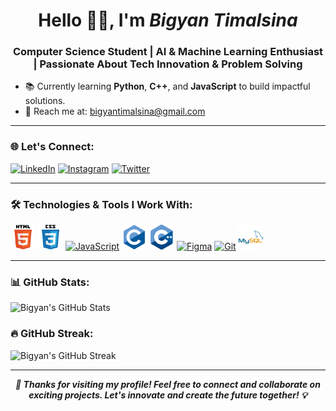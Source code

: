<h1 align="center">Hello 👨‍💻, I'm <b><i>Bigyan Timalsina</i></b></h1>
<h3 align="center">Computer Science Student | AI & Machine Learning Enthusiast | Passionate About Tech Innovation & Problem Solving</h3>

- 📚 Currently learning **Python**, **C++**, and **JavaScript** to build impactful solutions.
- 📧 Reach me at: [bigyantimalsina@gmail.com](mailto:bigyantimalsina@gmail.com)

---

### 🌐 Let's Connect:
<p align="left">
  <a href="https://linkedin.com/in/bigyantimalsina" target="_blank"><img src="https://raw.githubusercontent.com/rahuldkjain/github-profile-readme-generator/master/src/images/icons/Social/linked-in-alt.svg" alt="LinkedIn" height="30" width="40" /></a>
  <a href="https://instagram.com/bigyan_timalsinaa" target="_blank"><img src="https://raw.githubusercontent.com/rahuldkjain/github-profile-readme-generator/master/src/images/icons/Social/instagram.svg" alt="Instagram" height="30" width="40" /></a>
  <a href="https://twitter.com/bigy_ntimalsina" target="_blank"><img src="https://raw.githubusercontent.com/rahuldkjain/github-profile-readme-generator/master/src/images/icons/Social/twitter.svg" alt="Twitter" height="30" width="40" /></a>
</p>

---

### 🛠️ Technologies & Tools I Work With:
<p align="left">
  <a href="https://www.geeksforgeeks.org/html-tutorial/?ref=shm" target="_blank"><img src="https://raw.githubusercontent.com/devicons/devicon/master/icons/html5/html5-original-wordmark.svg" alt="HTML" width="40" height="40" /></a>
  <a href="https://www.geeksforgeeks.org/css-tutorial/?ref=shm" target="_blank"><img src="https://raw.githubusercontent.com/devicons/devicon/master/icons/css3/css3-original-wordmark.svg" alt="CSS" width="40" height="40" /></a>
  <a href="https://www.geeksforgeeks.org/javascript-tutorial/?ref=shm" target="_blank"><img src="https://upload.wikimedia.org/wikipedia/commons/6/6a/JavaScript-logo.png" alt="JavaScript" width="40" height="40" /></a>
  <a href="https://www.geeksforgeeks.org/c-programming-language/?ref=shm" target="_blank"><img src="https://raw.githubusercontent.com/devicons/devicon/master/icons/c/c-original.svg" alt="C" width="40" height="40" /></a>
  <a href="https://www.geeksforgeeks.org/c-plus-plus/?ref=shm" target="_blank"><img src="https://raw.githubusercontent.com/devicons/devicon/master/icons/cplusplus/cplusplus-original.svg" alt="C++" width="40" height="40" /></a>
  <a href="https://www.geeksforgeeks.org/figma-tutorial/?ref=shm" target="_blank"><img src="https://www.vectorlogo.zone/logos/figma/figma-icon.svg" alt="Figma" width="40" height="40" /></a>
  <a href="https://www.geeksforgeeks.org/git-tutorial/?ref=shm" target="_blank"><img src="https://www.vectorlogo.zone/logos/git-scm/git-scm-icon.svg" alt="Git" width="40" height="40" /></a>
  <a href="https://www.geeksforgeeks.org/mysql-tutorial/?ref=shm" target="_blank"><img src="https://raw.githubusercontent.com/devicons/devicon/master/icons/mysql/mysql-original-wordmark.svg" alt="MySQL" width="40" height="40" /></a>
</p>

---

### 📊 GitHub Stats:
<p align="left">
  <img src="https://github-readme-stats.vercel.app/api?username=bigyantimalsina&show_icons=true&theme=radical" alt="Bigyan's GitHub Stats" />
</p>

### 🔥 GitHub Streak:
<p align="left">
  <img src="https://github-readme-streak-stats.herokuapp.com/?user=bigyantimalsina&theme=radical" alt="Bigyan's GitHub Streak" />
</p>

---

<p align="center"><b><i> 🚀 Thanks for visiting my profile! Feel free to connect and collaborate on exciting projects. Let's innovate and create the future together! 💡</b></i></p>
